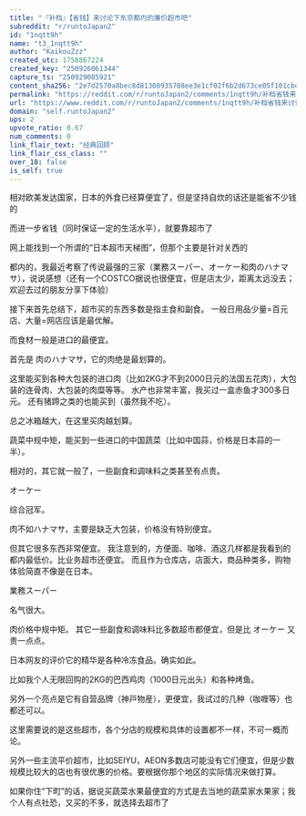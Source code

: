 ```yaml
---
title: "『补档』【省钱】来讨论下东京都内的廉价超市吧"
subreddit: "r/runtoJapan2"
id: "1nqtt9h"
name: "t3_1nqtt9h"
author: "KaikouZzz"
created_utc: 1758867224
created_key: "250926061344"
capture_ts: "250929085921"
content_sha256: "2e7d2570a8bec8d81308935708ee3e1cf02f6b2d673ce05f101cbd64309b14b8"
permalink: "https://reddit.com/r/runtoJapan2/comments/1nqtt9h/补档省钱来讨论下东京都内的廉价超市吧/"
url: "https://www.reddit.com/r/runtoJapan2/comments/1nqtt9h/补档省钱来讨论下东京都内的廉价超市吧/"
domain: "self.runtoJapan2"
ups: 2
upvote_ratio: 0.67
num_comments: 0
link_flair_text: "经典回顾"
link_flair_css_class: ""
over_18: false
is_self: true
---
```


相对欧美发达国家，日本的外食已经算便宜了，但是坚持自炊的话还是能省不少钱的

而进一步省钱（同时保证一定的生活水平），就要靠超市了

网上能找到一个所谓的“日本超市天梯图”，但那个主要是针对关西的

都内的，我最近考察了传说最强的三家（業務スーパー、オーケー和肉のハナマサ），说说感想（还有一个COSTCO据说也很便宜，但是店太少，距离太远没去；欢迎去过的朋友分享下体验）

接下来首先总结下，超市买的东西多数是指主食和副食。
一般日用品少量=百元店、大量=网店应该是最优解。

而食材一般是进口的最便宜。

首先是 肉のハナマサ，它的肉绝是最划算的。

这里能买到各种大包装的进口肉（比如2KG才不到2000日元的法国五花肉），大包装的连骨肉、大包装的肉糜等等。
水产也非常丰富，我买过一盒赤鱼才300多日元。
还有猪蹄之类的也能买到（虽然我不吃）。

总之冰箱越大，在这里买肉越划算。

蔬菜中规中矩，能买到一些进口的中国蔬菜（比如中国蒜，价格是日本蒜的一半）。

相对的，其它就一般了，一些副食和调味料之类甚至有点贵。

オーケー

综合冠军。

肉不如ハナマサ，主要是缺乏大包装，价格没有特别便宜。

但其它很多东西非常便宜。
我注意到的，方便面、咖啡、酒这几样都是我看到的都内最低价。比业务超市还便宜。
而且作为仓库店，店面大，商品种类多，购物体验简直不像是在日本。

業務スーパー

名气很大。

肉价格中规中矩。 其它一些副食和调味料比多数超市都便宜，但是比 オーケー
又贵一点点。

日本网友的评价它的精华是各种冷冻食品。确实如此。

比如我个人无限回购的2KG的巴西鸡肉（1000日元出头）和各种烤鱼。

另外一个亮点是它有自营品牌（神戸物産），更便宜，我试过的几种（咖喱等）也都还可以。

这里需要说的是这些超市，各个分店的规模和具体的设置都不一样，不可一概而论。

另外一些主流平价超市，比如SEIYU，AEON多数店可能没有它们便宜，但是少数规模比较大的店也有很优惠的价格。要根据你那个地区的实际情况来做打算。

如果你住“下町”的话，据说买蔬菜水果最便宜的方式是去当地的蔬菜家水果家；我个人有点社恐，又买的不多，就选择去超市了
